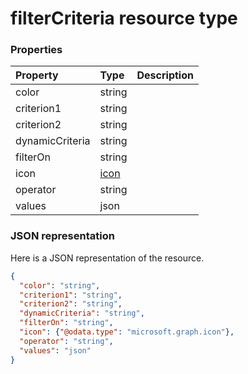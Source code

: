 # filterCriteria resource type




### Properties
| Property	   | Type	|Description|
|:---------------|:--------|:----------|
|color|string||
|criterion1|string||
|criterion2|string||
|dynamicCriteria|string||
|filterOn|string||
|icon|[icon](icon.md)||
|operator|string||
|values|json||

### JSON representation

Here is a JSON representation of the resource.

<!-- {
  "blockType": "resource",
  "optionalProperties": [

  ],
  "@odata.type": "microsoft.graph.filterCriteria"
}-->

```json
{
  "color": "string",
  "criterion1": "string",
  "criterion2": "string",
  "dynamicCriteria": "string",
  "filterOn": "string",
  "icon": {"@odata.type": "microsoft.graph.icon"},
  "operator": "string",
  "values": "json"
}

```

<!-- uuid: 8fcb5dbc-d5aa-4681-8e31-b001d5168d79
2015-10-25 14:57:30 UTC -->
<!-- {
  "type": "#page.annotation",
  "description": "filterCriteria resource",
  "keywords": "",
  "section": "documentation",
  "tocPath": ""
}-->